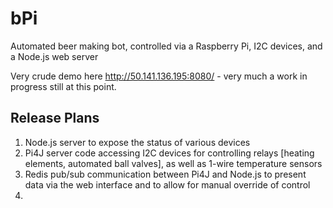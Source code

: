 bPi
===

Automated beer making bot, controlled via a Raspberry Pi, I2C devices, and a Node.js web server

Very crude demo here http://50.141.136.195:8080/ - very much a work in progress still at this point.

Release Plans
---

1. Node.js server to expose the status of various devices
2. Pi4J server code accessing I2C devices for controlling relays [heating elements, automated ball valves], as well as 1-wire temperature sensors
3. Redis pub/sub communication between Pi4J and Node.js to present data via the web interface and to allow for manual override of control
4. 
